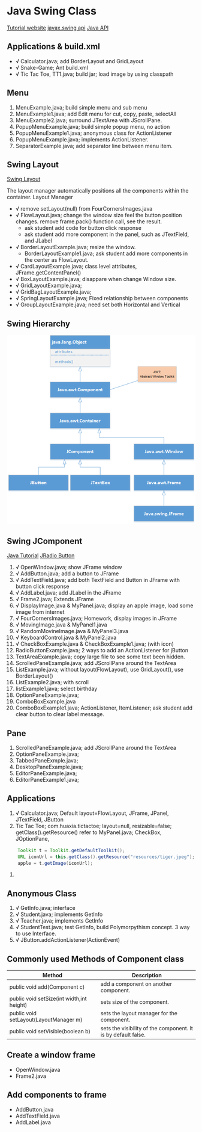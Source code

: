 # Java Swing Class

[Tutorial website](https://www.javatpoint.com/java-swing)
[javax.swing api](https://docs.oracle.com/javase/7/docs/api/javax/swing/package-summary.html)
[Java API](https://docs.oracle.com/javase/8/docs/api/)

## Applications & build.xml
* √ Calculator.java; add BorderLayout and GridLayout
* √ Snake-Game; Ant build.xml
* √ Tic Tac Toe, TT1.java; build jar; load image by using classpath

## Menu
1. MenuExample.java; build simple menu and sub menu
1. MenuExample1.java; add Edit menu for cut, copy, paste, selectAll
1. MenuExample2.java; surround JTextArea with JScrollPane.
1. PopupMenuExample.java; build simple popup menu, no action
1. PopupMenuExample1.java; anonymous class for ActionListener
1. PopupMenuExample.java; implements ActionListener.
1. SeparatorExample.java; add separator line between menu item.

## Swing Layout
[Swing Layout](https://www.tutorialspoint.com/swing/swing_layouts.htm)

The layout manager automatically positions all the components within the container. 
Layout Manager

* √ remove setLayout(null) from FourCornersImages.java
* √ FlowLayout.java; change the window size feel the button position changes. remove frame.pack() function call, see the result. 
    - ask student add code for button click response
    - ask student add more component in the panel, such as JTextField, and JLabel
* √ BorderLayoutExample.java; resize the window. 
    - BorderLayoutExample1.java; ask student add more components in the center as FlowLayout.
* √ CardLayoutExample.java; class level attributes, JFrame.getContentPanel()
* √ BoxLayoutExample.java; disappare when change Window size.
* √ GridLayoutExample.java;
* √ GridBagLayoutExample.java;
* √ SpringLayoutExample.java; Fixed relationship between components
* √ GroupLayoutExample.java; need set both Horizontal and Vertical

## Swing Hierarchy
![Container](Swing.png)

## Swing JComponent
[Java Tutorial](https://docs.oracle.com/javase/tutorial/uiswing/components/scrollpane.html)
[JRadio Button](https://www.geeksforgeeks.org/jradiobutton-java-swing/?ref=lbp)
1. √ OpenWIndow.java; show JFrame window
1. √ AddButton.java; add a button to JFrame
1. √ AddTextField.java; add both TextField and Button in JFrame with button click response
1. √ AddLabel.java; add JLabel in the JFrame
1. √ Frame2.java; Extends JFrame
1. √ DisplayImage.java & MyPanel.java; display an apple image, load some image from internet
1. √ FourCornersImages.java; Homework, display images in JFrame
1. √ MovingImage.java & MyPanel1.java
1. √ RandomMovineImage.java & MyPanel3.java
1. √ KeyboardControl.java & MyPanel2.java
1. √ CheckBoxExample.java & CheckBoxExample1.java; (with icon)
1. RadioButtonExample.java; 2 ways to add an ActionListener for jButton
1. TextAreaExample.java; copy large file to see some text been hidden.
1. ScrolledPaneExample.java; add JScrollPane around the TextArea
1. ListExample.java; without layout(FlowLayout), use GridLayout(), use BorderLayout() 
1. ListExample2.java; with scroll
1. listExample1.java; select birthday
1. OptionPaneExample.java;
1. ComboBoxExample.java 
1. ComboBoxExample1.java; ActionListener, ItemListener; ask student add clear button to clear label message.

## Pane
1. ScrolledPaneExample.java; add JScrollPane around the TextArea
1. OptionPaneExample.java;
1. TabbedPaneExmple.java;
1. DesktopPaneExample.java;
1. EditorPaneExample.java;
1. EditorPaneExample1.java;


## Applications
1. √ Calculator.java; Default layout=FlowLayout, JFrame, JPanel, JTextField, JButton 
1. Tic Tac Toe; com.huaxia.tictactoe; layout=null, resizable=false; getClass().getResource() refer to MyPanel.java; CheckBox, JOptionPane,
```java
    Toolkit t = Toolkit.getDefaultToolkit();
    URL iconUrl = this.getClass().getResource("resources/tiger.jpeg");
    apple = t.getImage(iconUrl);

```
1. 
## Anonymous Class
1. √ GetInfo.java; interface
1. √ Student.java; implements GetInfo
1. √ Teacher.java; implements GetInfo
1. √ StudentTest.java; test GetInfo, build Polymorpythism concept. 3 way to use Interface.
1. √ JButton.addActionListener(ActionEvent) 

## Commonly used Methods of Component class
Method |	Description
|---|---|
public void add(Component c)	|add a component on another component.
public void setSize(int width,int height)	|sets size of the component.
public void setLayout(LayoutManager m)	|sets the layout manager for the component.
public void setVisible(boolean b)	|sets the visibility of the component. It is by default false.

## Create a window frame

* OpenWindow.java
* Frame2.java

## Add components to frame
* AddButton.java
* AddTextField.java
* AddLabel.java
